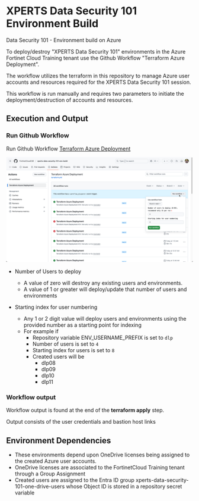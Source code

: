 # XPERTS Data Security 101 Environment Build

Data Security 101 - Environment build on Azure

To deploy/destroy "XPERTS Data Security 101" environments in the Azure Fortinet Cloud Training tenant use the Github Workflow "Terraform Azure Deployment".

The workflow utilizes the terraform in this repository to manage Azure user accounts and resources required for the XPERTS Data Security 101 session.

This workflow is run manually and requires two parameters to initiate the deployment/destruction of accounts and resources.

## Execution and Output

### Run Github Workflow

Run Github Workflow [Terraform Azure Deployment](https://github.com/FortinetCloudCSE/xperts-data-security-101-env-build/actions/workflows/terraform.yml)

![Run Workflow](./images/run-workflow.png)

- Number of Users to deploy
  - A value of zero will destroy any existing users and environments.
  - A value of 1 or greater will deploy/update that number of users and environments

- Starting index for user numbering
  - Any 1 or 2 digit value will deploy users and environments using the provided number as a starting point for indexing
  - For example if
    - Repository variable ENV_USERNAME_PREFIX is set to `dlp`
    - Number of users is set to `4`
    - Starting index for users is set to `8`
    - Created users will be
      - dlp08
      - dlp09
      - dlp10
      - dlp11

### Workflow output

Workflow output is found at the end of the **terraform apply** step.

Output consists of the user credentials and bastion host links

## Environment Dependencies

- These environments depend upon OneDrive licenses being assigned to the created Azure user accounts.
- OneDrive licenses are associated to the FortinetCloud Training tenant through a Group Assignment
- Created users are assigned to the Entra ID group xperts-data-security-101-one-drive-users whose Object ID is stored in a repository secret variable
